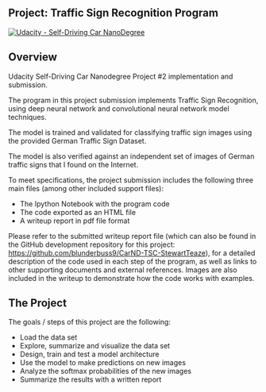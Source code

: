 ## Project: Traffic Sign Recognition Program
[![Udacity - Self-Driving Car NanoDegree](https://s3.amazonaws.com/udacity-sdc/github/shield-carnd.svg)](http://www.udacity.com/drive)

Overview
---
Udacity Self-Driving Car Nanodegree Project #2 implementation and submission.

The program in this project submission implements Traffic Sign Recognition, using deep neural network and convolutional neural network model techniques.

The model is trained and validated for classifying traffic sign images using the provided German Traffic Sign Dataset.

The model is also verified against an independent set of images of German traffic signs that I found on the Internet.

To meet specifications, the project submission includes the following three main files  (among other included support files): 
* The Ipython Notebook with the program code
* The code exported as an HTML file
* A writeup report in pdf file format

Please refer to the submitted writeup report file (which can also be found in the GitHub development repository for this project: https://github.com/blunderbuss9/CarND-TSC-StewartTeaze), for a detailed description of the code used in each step of the program, as well as links to other supporting documents and external references.  Images are also included in the writeup to demonstrate how the code works with examples.  

The Project
---
The goals / steps of this project are the following:
* Load the data set
* Explore, summarize and visualize the data set
* Design, train and test a model architecture
* Use the model to make predictions on new images
* Analyze the softmax probabilities of the new images
* Summarize the results with a written report
